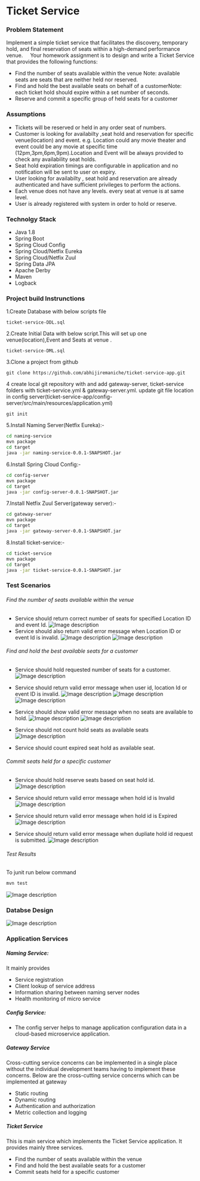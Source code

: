 # Ticket Service 

### Problem Statement
Implement a simple ticket service that facilitates the discovery, temporary hold, and final reservation of seats within a high-demand performance venue.
     
Your homework assignment is to design and write a Ticket Service that provides the following functions:
- Find the number of seats available within the venue Note: available seats are seats that are neither held nor reserved.
- Find and hold the best available seats on behalf of a customerNote: each ticket hold should expire within a set number of seconds. 
- Reserve and commit a specific group of held seats for a customer

### Assumptions
  - Tickets will be reserved  or held in any order seat of numbers.
  - Customer is looking for availabilty ,seat hold and reservation for specific venue(location) and event. e.g. Location could any movie theater and event could be any movie at specific time (12pm,3pm,6pm,9pm).Location and Event will be always provided to check any availability seat holds.
  - Seat hold expiration timings are configurable in application and no notification  will be sent to user on expiry.
  - User looking for availabilty , seat hold and reservation are already authenticated  and have sufficient  privileges  to perform the actions.
  - Each venue does not have any levels. every seat at venue is at same level.
  - User is already registered with system in order to hold or reserve.
  
### Technolgy Stack
  - Java 1.8
  - Spring Boot
  - Spring Cloud Config
  - Spring Cloud/Netfix Eureka
  - Spring Cloud/Netfix Zuul
  - Spring Data JPA
  - Apache Derby 
  - Maven
  - Logback

### Project build Instrunctions
1.Create Database  with below scripts file
```
ticket-service-DDL.sql
```
2.Create Initial Data  with below script.This will set up one venue(location),Event and Seats at venue .
```
ticket-service-DML.sql
```
3.Clone a project from github
```
git clone https://github.com/abhijiremaniche/ticket-service-app.git
```
4 create local git repository with and add gateway-server, ticket-service folders with ticket-service.yml & gateway-server.yml. update git file location in config server(ticket-service-app/config-server/src/main/resources/application.yml)
```
git init
```
 
5.Install Naming Server(Netfix Eureka):-
```sh
cd naming-service
mvn package
cd target
java -jar naming-service-0.0.1-SNAPSHOT.jar
```
6.Install Spring Cloud Config:-
```sh
cd config-server
mvn package
cd target
java -jar config-server-0.0.1-SNAPSHOT.jar
```

7.Install Netfix Zuul Server(gateway server):-
```sh
cd gateway-server
mvn package
cd target
java -jar gateway-server-0.0.1-SNAPSHOT.jar
```
8.Install ticket-service:-
```sh
cd ticket-service
mvn package
cd target
java -jar ticket-service-0.0.1-SNAPSHOT.jar
```
### Test Scenarios
###### Find the number of seats available within the venue
  - Service should   return correct number of seats for specified Location ID and event Id.
  ![Image description](https://github.com/abhijiremaniche/ticket-service-app/blob/master/img/1.png)
   - Service should also return valid error message when Location ID or event Id  is invalid.
 ![Image description](https://github.com/abhijiremaniche/ticket-service-app/blob/master/img/2.png)
  ![Image description](https://github.com/abhijiremaniche/ticket-service-app/blob/master/img/3.png)
###### Find and hold the best available seats for a customer
-  Service should hold requested number of seats for a customer.
  ![Image description](https://github.com/abhijiremaniche/ticket-service-app/blob/master/img/4.png)
-  Service should return valid error message when  user id, location Id or event ID is invalid.
  ![Image description](https://github.com/abhijiremaniche/ticket-service-app/blob/master/img/5.png)
    ![Image description](https://github.com/abhijiremaniche/ticket-service-app/blob/master/img/7.png) 
    ![Image description](https://github.com/abhijiremaniche/ticket-service-app/blob/master/img/6.png)
-  Service should show valid error message when no seats are available to hold.
 ![Image description](https://github.com/abhijiremaniche/ticket-service-app/blob/master/img/8.png) 
  ![Image description](https://github.com/abhijiremaniche/ticket-service-app/blob/master/img/9.png) 
 
-  Service should not count hold seats as available seats
  ![Image description](https://github.com/abhijiremaniche/ticket-service-app/blob/master/img/10.png) 

- Service should count expired seat hold as available seat.

###### Commit seats held for a specific customer
- Service should hold reserve seats based on seat hold id.
   ![Image description](https://github.com/abhijiremaniche/ticket-service-app/blob/master/img/11.png) 
   
- Service should return valid error message when hold id is Invalid
![Image description](https://github.com/abhijiremaniche/ticket-service-app/blob/master/img/13.png) 
- Service should return valid error message when hold id is Expired
 ![Image description](https://github.com/abhijiremaniche/ticket-service-app/blob/master/img/12.png) 
- Service should return valid error message when dupliate hold id request is submitted.
 ![Image description](https://github.com/abhijiremaniche/ticket-service-app/blob/master/img/14.png) 

 

###### Test Results
 To junit run below command
 ```sh
 mvn test
```
  ![Image description](https://github.com/abhijiremaniche/ticket-service-app/blob/master/img/15.png) 
  
### Databse Design
   ![Image description](https://github.com/abhijiremaniche/ticket-service-app/blob/master/img/database_diagram.png) 
### Application Services
##### Naming Service:
It mainly provides
- Service registration 
- Client lookup of service address 
- Information sharing between naming server nodes
- Health monitoring of micro service

##### Config  Service: 
- The config server helps to manage application configuration data in a cloud-based microservice application.
 
##### Gateway Service
Cross-cutting service concerns can be implemented in a single place without the individual development teams having to implement these concerns. Below are the cross-cutting service concerns which can be implemented at gateway
- Static routing
- Dynamic routing  
- Authentication and authorization 
- Metric collection and logging

##### Ticket Service 
This is main service which implements the Ticket Service application. It provides
mainly three services.
- Find the number of seats available within the venue
- Find and hold the best available seats for a customer
- Commit seats held for a specific customer

